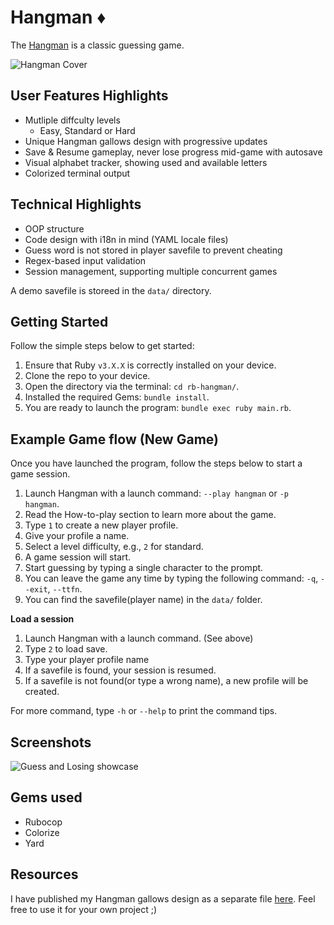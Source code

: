 # Hangman ♦️

The [Hangman](https://en.wikipedia.org/wiki/Hangman_(game)) is a classic guessing game.

![Hangman Cover](https://github.com/user-attachments/assets/9609f77a-809a-44d0-aff1-77934d58456e)

## User Features Highlights

- Mutliple diffculty levels
  - Easy, Standard or Hard
- Unique Hangman gallows design with progressive updates
- Save & Resume gameplay, never lose progress mid-game with autosave
- Visual alphabet tracker, showing used and available letters
- Colorized terminal output

## Technical Highlights

- OOP structure
- Code design with i18n in mind (YAML locale files)
- Guess word is not stored in player savefile to prevent cheating
- Regex-based input validation
- Session management, supporting multiple concurrent games

A demo savefile is storeed in the `data/` directory.

## Getting Started

Follow the simple steps below to get started:

1. Ensure that Ruby `v3.X.X` is correctly installed on your device.
2. Clone the repo to your device.
3. Open the directory via the terminal: `cd rb-hangman/`.
4. Installed the required Gems: `bundle install`.
5. You are ready to launch the program: `bundle exec ruby main.rb`.

## Example Game flow (New Game)

Once you have launched the program, follow the steps below to start a game session.

1. Launch Hangman with a launch command: `--play hangman` or `-p hangman`.
2. Read the How-to-play section to learn more about the game.
3. Type `1` to create a new player profile.
4. Give your profile a name.
5. Select a level difficulty, e.g., `2` for standard.
6. A game session will start.
7. Start guessing by typing a single character to the prompt.
8. You can leave the game any time by typing the following command: `-q`, `--exit`, `--ttfn`.
9. You can find the savefile(player name) in the `data/` folder.

**Load a session**

1. Launch Hangman with a launch command. (See above)
2. Type `2` to load save.
3. Type your player profile name
4. If a savefile is found, your session is resumed.
5. If a savefile is not found(or type a wrong name), a new profile will be created.

For more command, type `-h` or `--help` to print the command tips.

## Screenshots

![Guess and Losing showcase](https://github.com/user-attachments/assets/06f808fc-df66-4c0f-822b-8eda77c9f3b2)


## Gems used

- Rubocop
- Colorize
- Yard

## Resources

I have published my Hangman gallows design as a separate file [here](https://gist.github.com/AncientNimbus/d33025fe15718289c7168caa5b0c34c3). Feel free to use it for your own project ;) 
